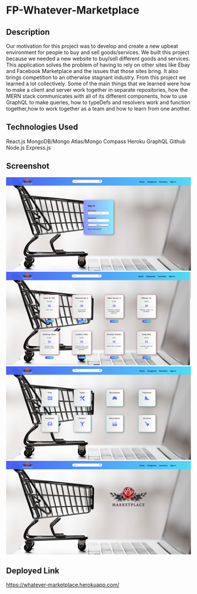 # FP-Whatever-Marketplace
## Description
Our motivation for this project was to develop and create a new upbeat environment for people to buy and sell goods/services. We built this project because we needed a new website to buy/sell different goods and services. This application solves the problem of having to rely on other sites like Ebay and Facebook Marketplace and the issues that those sites bring. It also brings competition to an otherwise stagnant industry. From this project we learned a lot collectively. Some of the main things that we learned were how to make a client and server work together in separate repositories, how the MERN stack communicates with all of its different components, how to use GraphQL to make queries, how to typeDefs and resolvers work and function together,how to work together as a team and how to learn from one another.
## Technologies Used
React.js
MongoDB/Mongo Atlas/Mongo Compass
Heroku
GraphQL
Github
Node.js
Express.js
## Screenshot
![This is a screenshot of the E-commerce Back End!](./src/assets/MP-1.png)
![This is a screenshot of the E-commerce Back End!](./src/assets/MP-2.png)
![This is a screenshot of the E-commerce Back End!](./src/assets/MP-3.png)
![This is a screenshot of the E-commerce Back End!](./src/assets/MP-4.png)
## Deployed Link
https://whatever-marketplace.herokuapp.com/